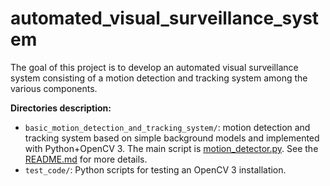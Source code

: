 # automated_visual_surveillance_system
The goal of this project is to develop an automated visual surveillance system consisting of a motion detection and tracking system among the various components.

**Directories description:**
* `basic_motion_detection_and_tracking_system/`: motion detection and tracking system based on simple background models and implemented with Python+OpenCV 3. The main script is [motion_detector.py](https://github.com/raul23/automated_visual_surveillance_system/blob/master/basic_motion_detection_and_tracking_system/motion_detector.py). See the [README.md](https://github.com/raul23/automated_visual_surveillance_system/blob/master/basic_motion_detection_and_tracking_system/README.md#basic-motion-detection-and-tracking-system) for more details.
* `test_code/`: Python scripts for testing an OpenCV 3 installation.
